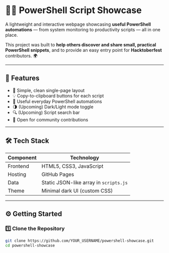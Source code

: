 # 🧑‍💻 PowerShell Script Showcase

A lightweight and interactive webpage showcasing **useful PowerShell automations** — from system monitoring to productivity scripts — all in one place.  

This project was built to **help others discover and share small, practical PowerShell snippets**, and to provide an easy entry point for **Hacktoberfest** contributors. 🌍  

---

## 🚀 Features

- 🧱 Simple, clean single-page layout  
- 💡 Copy-to-clipboard buttons for each script  
- 📜 Useful everyday PowerShell automations  
- 🌗 (Upcoming) Dark/Light mode toggle  
- 🔍 (Upcoming) Script search bar  
- 💬 Open for community contributions  

---

## 🛠️ Tech Stack

| Component | Technology |
|------------|-------------|
| Frontend | HTML5, CSS3, JavaScript |
| Hosting | GitHub Pages |
| Data | Static JSON-like array in `scripts.js` |
| Theme | Minimal dark UI (custom CSS) |

---

## ⚙️ Getting Started

### 1️⃣ Clone the Repository
```bash
git clone https://github.com/YOUR_USERNAME/powershell-showcase.git
cd powershell-showcase
